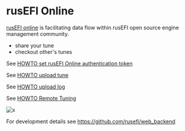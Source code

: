 
# rusEFI Online

[rusEFI online](https://rusefi.com/online/) is facilitating data flow within rusEFI open source engine management community.

- share your tune
- checkout other's tunes


See [HOWTO set rusEFI Online authentication token](HOWTO-set-rusEFI-Online-authentication-token)

See [HOWTO upload tune](HOWTO-upload-tune)

See [HOWTO upload log](HOWTO-upload-log)

See [HOWTO Remote Tuning](HOWTO-Remote-Tuning)


![x](https://github.com/rusefi/web_backend/blob/master/documentation/rusEFI%20remote.png)


For development details see https://github.com/rusefi/web_backend
